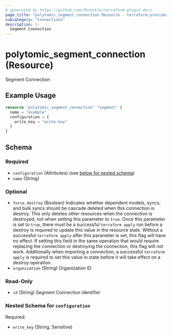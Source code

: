 ```yaml
---
# generated by https://github.com/fbreckle/terraform-plugin-docs
page_title: "polytomic_segment_connection Resource - terraform-provider-polytomic"
subcategory: "Connections"
description: |-
  Segment Connection
---
```


# polytomic_segment_connection (Resource)

Segment Connection

## Example Usage

```terraform
resource "polytomic_segment_connection" "segment" {
  name = "example"
  configuration = {
    write_key = "write-key"
  }
}
```

<!-- schema generated by tfplugindocs -->
## Schema

### Required

- `configuration` (Attributes) (see [below for nested schema](#nestedatt--configuration))
- `name` (String)

### Optional

- `force_destroy` (Boolean) Indicates whether dependent models, syncs, and bulk syncs should be cascade deleted when this connection is destroy. This only deletes other resources when the connection is destroyed, not when setting this parameter to `true`. Once this parameter is set to `true`, there must be a successful `terraform apply` run before a destroy is required to update this value in the resource state. Without a successful `terraform apply` after this parameter is set, this flag will have no effect. If setting this field in the same operation that would require replacing the connection or destroying the connection, this flag will not work. Additionally when importing a connection, a successful `terraform apply` is required to set this value in state before it will take effect on a destroy operation.
- `organization` (String) Organization ID

### Read-Only

- `id` (String) Segment Connection identifier

<a id="nestedatt--configuration"></a>
### Nested Schema for `configuration`

Required:

- `write_key` (String, Sensitive)


